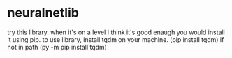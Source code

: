 # neuralnetlib

try this library. when it's on a level I think it's good enaugh you would install it using pip.
to use library, install tqdm on your machine. (pip install tqdm) if not in path (py -m pip install tqdm)
